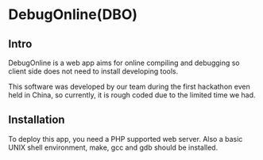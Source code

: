 DebugOnline(DBO)
================

Intro
-----

DebugOnline is a web app aims for online compiling and debugging so client side does not need to install developing tools.

This software was developed by our team during the first hackathon even held in China, so currently, it is rough coded due to the limited time we had.

Installation
------------

To deploy this app, you need a PHP supported web server. Also a basic UNIX shell environment, make, gcc and gdb should be installed.


